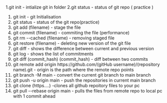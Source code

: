 1.git init - intialize git in folder
2.git status - status of git repo ( practice )










<ol> 
  <li>git init - git Initialisation</li>
  <li>git status - status of the git repo(practice)</li>
  <li>git add (filename) - stage the file</li>
  <li>git commit (filename) - commiting the file (performance)</li>
  <li>git rm --cached (filename) - removing staged file</li>
  <li>git restore (filename) - deleting new version of the git file</li>
  <li>git diff - shows the difference between current and previous version</li>
  <li>git log - shows the list of commitments</li>
  <li>git diff (commit_hash) (commit_hash) - diff between two commits</li>
  <li>git remote add origin https://github.com/(gitHub username)/(repository name).git - origin is the path where the remote repo points</li>
  <li>git branch -M main - convert the current git branch to main branch</li>
  <li>git push -u origin main - push the repositories in current main branch</li>
  <li>git clone (https....) -clones all github repoitory files to your pc</li>
  <li>git pull --rebase origin main - pulls the files from remote repo to local pc with 1 commit ahead</li>
</ol>
